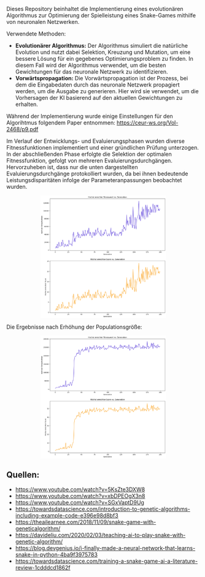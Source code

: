 Dieses Repository beinhaltet die Implementierung eines evolutionären Algorithmus zur Optimierung der Spielleistung eines Snake-Games mithilfe von neuronalen Netzwerken.

Verwendete Methoden:

- **Evolutionärer Algorithmus:** Der Algorithmus simuliert die natürliche Evolution und nutzt dabei Selektion, Kreuzung und Mutation, um eine bessere Lösung für ein gegebenes Optimierungsproblem zu finden. In diesem Fall wird der Algorithmus verwendet, um die besten Gewichtungen für das neuronale Netzwerk zu identifizieren.
- **Vorwärtspropagation:** Die Vorwärtspropagation ist der Prozess, bei dem die Eingabedaten durch das neuronale Netzwerk propagiert werden, um die Ausgabe zu generieren. Hier wird sie verwendet, um die Vorhersagen der KI basierend auf den aktuellen Gewichtungen zu erhalten.

Während der Implementierung wurde einige Einstellungen für den Algorihtmus folgendem Paper entnommen: https://ceur-ws.org/Vol-2468/p9.pdf

Im Verlauf der Entwicklungs- und Evaluierungsphasen wurden diverse Fitnessfunktionen implementiert und einer gründlichen Prüfung unterzogen. In der abschließenden Phase erfolgte die Selektion der optimalen Fitnessfunktion, gefolgt von mehreren Evaluierungsdurchgängen. Hervorzuheben ist, dass nur die unten dargestellten Evaluierungsdurchgänge protokolliert wurden, da bei ihnen bedeutende Leistungsdisparitäten infolge der Parameteranpassungen beobachtet wurden.

<p align="center">
  <img src="https://github.com/Qusay99/train_snake_game/blob/main/eval_img/evaluation.png" align="center" width=65% height=50%>
</p>

Die Ergebnisse nach Erhöhung der Populationsgröße:

<p align="center">
  <img src="https://github.com/Qusay99/train_snake_game/blob/main/eval_img/evaluation2.png" align="center" width=65% height=50%>
</p>

## Quellen:
- https://www.youtube.com/watch?v=5KsZte3DXW8
- https://www.youtube.com/watch?v=xbDPEOgX3n8
- https://www.youtube.com/watch?v=SGxVaptD9Ug
- https://towardsdatascience.com/introduction-to-genetic-algorithms-including-example-code-e396e98d8bf3
- https://theailearnee.com/2018/11/09/snake-game-with-geneticalgorithm/
- https://davideliu.com/2020/02/03/teaching-ai-to-play-snake-with-genetic-algorithm/
- https://blog.devgenius.io/i-finally-made-a-neural-network-that-learns-snake-in-python-4ba9f3975783
- https://towardsdatascience.com/training-a-snake-game-ai-a-literature-review-1cdddcd1862f
